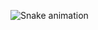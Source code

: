 ![Snake animation](https://github.com/JoaoEduardoz/JoaoEduardoz/blob/output/github-contribution-grid-snake.svg)
